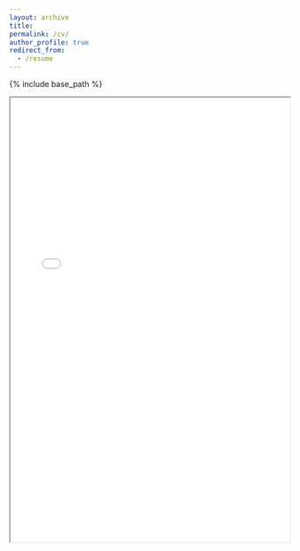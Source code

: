 ```yaml
---
layout: archive
title:
permalink: /cv/
author_profile: true
redirect_from:
  - /resume
---
```


{% include base_path %}
<!-- <html> -->
<!-- <head>
  <title>Title of the document</title>
</head>
 -->
 <body>
<!--   <h1>My CV</h1> -->
  <iframe src="/CV.pdf" width="100%" height="800px">
  </iframe>
</body>
<!-- </html> -->
<!--
Education
======
* B.S. in TESTING, GitHub University, 2012
* M.S. in Jekyll, GitHub University, 2014
* Ph.D in Version Control Theory, GitHub University, 2018 (expected)

Work experience
======
* Summer 2015: Research Assistant
  * Github University
  * Duties included: Tagging issues
  * Supervisor: Professor Git

* Fall 2015: Research Assistant
  * Github University
  * Duties included: Merging pull requests
  * Supervisor: Professor Hub

Skills
======
* Skill 1
* Skill 2
  * Sub-skill 2.1
  * Sub-skill 2.2
  * Sub-skill 2.3
* Skill 3

Publications
======
  <ul>{% for post in site.publications %}
    {% include archive-single-cv.html %}
  {% endfor %}</ul>

Talks
======
  <ul>{% for post in site.talks %}
    {% include archive-single-talk-cv.html %}
  {% endfor %}</ul>

Teaching
======
  <ul>{% for post in site.teaching %}
    {% include archive-single-cv.html %}
  {% endfor %}</ul>

Service and leadership
======
* Currently signed in to 43 different slack teams -->
